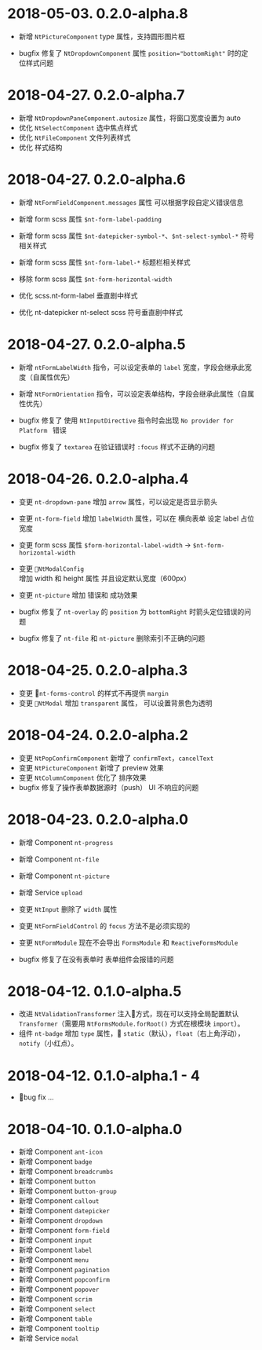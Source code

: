 # 2018-05-03. 0.2.0-alpha.8

* 新增 `NtPictureComponent` type 属性，支持圆形图片框

* bugfix 修复了 `NtDropdownComponent` 属性 `position="bottomRight"` 时的定位样式问题

# 2018-04-27. 0.2.0-alpha.7

* 新增 `NtDropdownPaneComponent.autosize`  属性，将窗口宽度设置为 auto
* 优化 `NtSelectComponent` 选中焦点样式
* 优化 `NtFileComponent` 文件列表样式
* 优化 样式结构

# 2018-04-27. 0.2.0-alpha.6

* 新增 `NtFormFieldComponent.messages` 属性 可以根据字段自定义错误信息
* 新增 form scss 属性 `$nt-form-label-padding`
* 新增 form scss 属性 `$nt-datepicker-symbol-*`、`$nt-select-symbol-*` 符号相关样式
* 新增 form scss 属性 `$nt-form-label-*` 标题栏相关样式

* 移除 form scss 属性 `$nt-form-horizontal-width`

* 优化 scss.nt-form-label 垂直剧中样式
* 优化 nt-datepicker nt-select scss 符号垂直剧中样式

# 2018-04-27. 0.2.0-alpha.5
* 新增 `ntFormLabelWidth` 指令，可以设定表单的 `label` 宽度，字段会继承此宽度（自属性优先）
* 新增 `NtFormOrientation` 指令，可以设定表单结构，字段会继承此属性（自属性优先）

* bugfix 修复了 使用 `NtInputDirective` 指令时会出现 `No provider for Platform ` 错误
* bugfix 修复了 `textarea` 在验证错误时 `:focus` 样式不正确的问题

# 2018-04-26. 0.2.0-alpha.4

* 变更 `nt-dropdown-pane` 增加 `arrow` 属性，可以设定是否显示箭头
* 变更 `nt-form-field` 增加 `labelWidth` 属性，可以在 横向表单 设定 label 占位宽度
* 变更 form scss 属性 `$form-horizontal-label-width` -> `$nt-form-horizontal-width`
* 变更 `NtModalConfig` 增加 width 和 height 属性 并且设定默认宽度（600px）
* 变更 `nt-picture` 增加 错误和 成功效果

* bugfix 修复了 `nt-overlay` 的 `position` 为 `bottomRight` 时箭头定位错误的问题
* bugfix 修复了 `nt-file` 和 `nt-picture` 删除索引不正确的问题


# 2018-04-25. 0.2.0-alpha.3

* 变更 `nt-forms-control` 的样式不再提供 `margin`
* 变更 `NtModal` 增加 `transparent` 属性， 可以设置背景色为透明

# 2018-04-24. 0.2.0-alpha.2
* 变更 `NtPopConfirmComponent` 新增了 `confirmText`，`cancelText`
* 变更 `NtPictureComponent` 新增了 preview 效果
* 变更 `NtColumnComponent` 优化了 排序效果
* bugfix 修复了操作表单数据源时（push） UI 不响应的问题

# 2018-04-23. 0.2.0-alpha.0

* 新增 Component `nt-progress`
* 新增 Component `nt-file`
* 新增 Component `nt-picture`
* 新增 Service `upload`

* 变更 `NtInput` 删除了 `width` 属性
* 变更 `NtFormFieldControl` 的 `focus` 方法不是必须实现的
* 变更 `NtFormModule` 现在不会导出 `FormsModule` 和 `ReactiveFormsModule` 

* bugfix 修复了在没有表单时 表单组件会报错的问题

# 2018-04-12. 0.1.0-alpha.5

* 改进 `NtValidationTransformer` 注入方式，现在可以支持全局配置默认 `Transformer`（需要用 `NtFormsModule.forRoot()` 方式在根模块 `import`）。
* 组件 `nt-badge` 增加 `type` 属性， `static`（默认），`float`（右上角浮动），`notify`（小红点）。

# 2018-04-12. 0.1.0-alpha.1 - 4

* bug fix ... 

# 2018-04-10. 0.1.0-alpha.0

* 新增 Component `ant-icon`
* 新增 Component `badge`
* 新增 Component `breadcrumbs`
* 新增 Component `button`
* 新增 Component `button-group`
* 新增 Component `callout`
* 新增 Component `datepicker`
* 新增 Component `dropdown`
* 新增 Component `form-field`
* 新增 Component `input`
* 新增 Component `label`
* 新增 Component `menu`
* 新增 Component `pagination`
* 新增 Component `popconfirm`
* 新增 Component `popover`
* 新增 Component `scrim`
* 新增 Component `select`
* 新增 Component `table`
* 新增 Component `tooltip`
* 新增 Service `modal`

